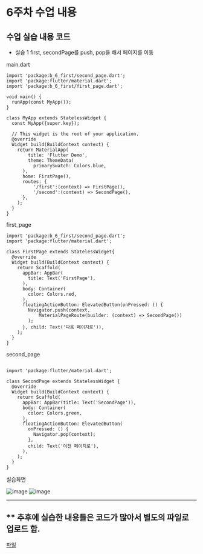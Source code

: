 # 6주차 수업 내용

## 수업 실습 내용 코드
- 실습 1
first, secondPage를 push, pop을 해서 페이지를 이동</br>

main.dart</br>
```
import 'package:b_6_first/second_page.dart';
import 'package:flutter/material.dart';
import 'package:b_6_first/first_page.dart';

void main() {
  runApp(const MyApp());
}

class MyApp extends StatelessWidget {
  const MyApp({super.key});

  // This widget is the root of your application.
  @override
  Widget build(BuildContext context) {
    return MaterialApp(
        title: 'Flutter Demo',
        theme: ThemeData(
          primarySwatch: Colors.blue,
      ),
      home: FirstPage(),
      routes: {
          '/first':(context) => FirstPage(),
          '/second':(context) => SecondPage(),
      },
    );
  }
}
```

first_page

```
import 'package:b_6_first/second_page.dart';
import 'package:flutter/material.dart';

class FirstPage extends StatelessWidget{
  @override
  Widget build(BuildContext context) {
    return Scaffold(
      appBar: AppBar(
        title: Text('FirstPage'),
      ),
      body: Container(
        color: Colors.red,
      ),
      floatingActionButton: ElevatedButton(onPressed: () {
        Navigator.push(context,
            MaterialPageRoute(builder: (context) => SecondPage())
        );
      }, child: Text('다음 페이지로')),
    );
  }
}
```

second_page

```

import 'package:flutter/material.dart';

class SecondPage extends StatelessWidget {
  @override
  Widget build(BuildContext context) {
    return Scaffold(
      appBar: AppBar(title: Text('SecondPage')),
      body: Container(
        color: Colors.green,
      ),
      floatingActionButton: ElevatedButton(
        onPressed: () {
          Navigator.pop(context);
        },
        child: Text('이전 페이지로'),
      ),
    );
  }
}

```
실습화면

![image](https://github.com/user-attachments/assets/046a2399-64f6-4f8d-aea6-c5b42810810e)
![image](https://github.com/user-attachments/assets/ffeb9193-785d-428e-8dfb-18fc3233f479)

---

## ** 추후에 실습한 내용들은 코드가 많아서 별도의 파일로 업로드 함.
[파일](https://github.com/Park-M-S/Android-learn/tree/main/6%EC%A3%BC%EC%B0%A8%20%EC%8B%A4%EC%8A%B5%20%EC%BD%94%EB%93%9C)

